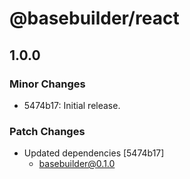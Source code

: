 # @basebuilder/react

## 1.0.0

### Minor Changes

- 5474b17: Initial release.

### Patch Changes

- Updated dependencies [5474b17]
  - basebuilder@0.1.0
